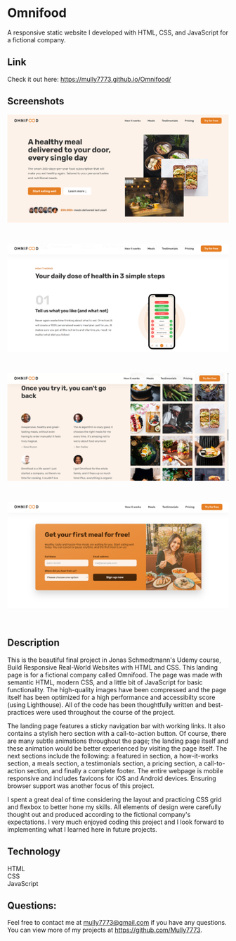 # Omnifood

A responsive static website I developed with HTML, CSS, and JavaScript for a fictional company.

## Link

Check it out here: https://mully7773.github.io/Omnifood/

## Screenshots

![Screenshot of hero](./img/screenshots/hero-screen.png)

<br>

![Screenshot of how-it-works section](./img/screenshots/how-it-works.png)

<br>

![Screenshot of meals section with grid pictures](./img/screenshots/meals.png)

<br>

![Screenshot of call-to-action section](./img/screenshots/call-to-action.png)

<br>

## Description

This is the beautiful final project in Jonas Schmedtmann's Udemy course, Build Responsive Real-World Websites with HTML and CSS. This landing page is for a fictional company called Omnifood. The page was made with semantic HTML, modern CSS, and a little bit of JavaScript for basic functionality. The high-quality images have been compressed and the page itself has been optimized for a high performance and accessibilty score (using Lighthouse). All of the code has been thoughtfully written and best-practices were used throughout the course of the project.

The landing page features a sticky navigation bar with working links. It also contains a stylish hero section with a call-to-action button. Of course, there are many subtle animations throughout the page; the landing page itself and these animation would be better experienced by visiting the page itself. The next sections include the following: a featured in section, a how-it-works section, a meals section, a testimonials section, a pricing section, a call-to-action section, and finally a complete footer. The entire webpage is mobile responsive and includes favicons for iOS and Android devices. Ensuring browser support was another focus of this project.

I spent a great deal of time considering the layout and practicing CSS grid and flexbox to better hone my skills. All elements of design were carefully thought out and produced according to the fictional company's expectations. I very much enjoyed coding this project and I look forward to implementing what I learned here in future projects.

## Technology

HTML
<br>
CSS
<br>
JavaScript
<br>

## Questions:

Feel free to contact me at mully7773@gmail.com if you have any questions. <br>
You can view more of my projects at https://github.com/Mully7773.
